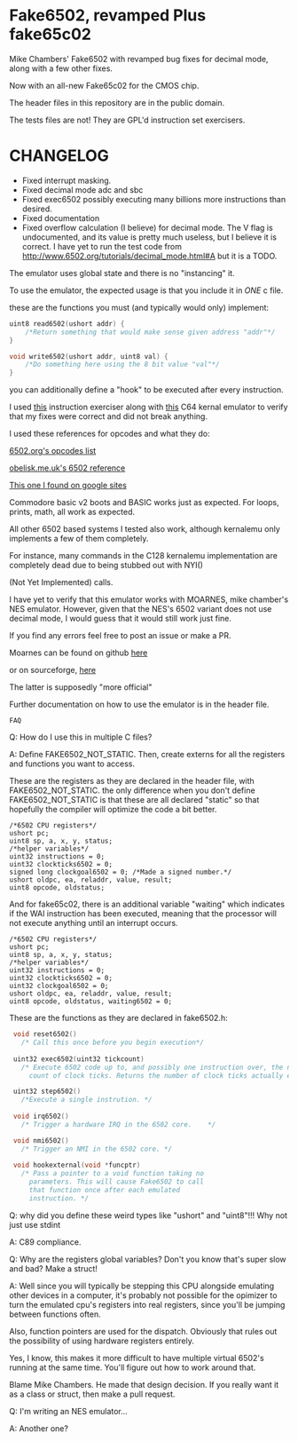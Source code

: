 # Fake6502, revamped Plus fake65c02

Mike Chambers' Fake6502 with revamped bug fixes for decimal mode, along with a few other fixes.

Now with an all-new Fake65c02 for the CMOS chip.

The header files in this repository are in the public domain.

The tests files are not! They are GPL'd instruction set exercisers.

# CHANGELOG

* Fixed interrupt masking.
* Fixed decimal mode adc and sbc
* Fixed exec6502 possibly executing many billions more instructions than desired.
* Fixed documentation
* Fixed overflow calculation (I believe) for decimal mode. The V flag is undocumented, and its value is pretty much useless,
but I believe it is correct. I have yet to run the test code from http://www.6502.org/tutorials/decimal_mode.html#A
but it is a TODO. 



The emulator uses global state and there is no "instancing" it.

To use the emulator, the expected usage is that you include it in *ONE* c file.

these are the functions you must (and typically would only) implement:

```c
uint8 read6502(ushort addr) {
	/*Return something that would make sense given address "addr"*/
}

void write6502(ushort addr, uint8 val) {
    /*Do something here using the 8 bit value "val"*/
}
```

you can additionally define a "hook" to be executed after every instruction.



I used [this](https://github.com/omarandlorraine/fake6502) instruction exerciser along with 
[this](https://github.com/mist64/kernalemu) C64 kernal emulator to verify that my fixes were correct and
did not break anything.

I used these references for opcodes and what they do:

[6502.org's opcodes list](http://6502.org/tutorials/6502opcodes.html)

[obelisk.me.uk's 6502 reference](http://www.obelisk.me.uk/6502/reference.html)

[This one I found on google sites](https://sites.google.com/site/6502asembly/6502-instruction-set)

Commodore basic v2 boots and BASIC works just as expected. For loops, prints, math, all work as expected.

All other 6502 based systems I tested also work, although kernalemu only implements a few of them completely.

For instance, many commands in the C128 kernalemu implementation are completely dead due to being stubbed out with NYI()

(Not Yet Implemented) calls.

I have yet to verify that this emulator works with MOARNES, mike chamber's NES emulator.
However, given that the NES's 6502 variant does not use decimal mode, I would guess
that it would still work just fine.

If you find any errors feel free to post an issue or make a PR.

Moarnes can be found on github [here](https://github.com/darlanalves/moarnes) 

or on sourceforge, [here](https://sourceforge.net/projects/moarnes/)

The latter is supposedly "more official"


Further documentation on how to use the emulator is in the header file.

~~~~~~~~~~~~~~~~~~~~~~~~~~~~~~~~~~~~~~~~~~~~~~~~
FAQ
~~~~~~~~~~~~~~~~~~~~~~~~~~~~~~~~~~~~~~~~~~~~~~~~
Q: How do I use this in multiple C files?

A: Define FAKE6502_NOT_STATIC. Then, create externs for all the registers and functions you want to access.

These are the registers as they are declared in the header file, with FAKE6502_NOT_STATIC. the only difference
when you don't define FAKE6502_NOT_STATIC is that these are all declared "static" so that hopefully the compiler
will optimize the code a bit better.

```
/*6502 CPU registers*/
ushort pc;
uint8 sp, a, x, y, status;
/*helper variables*/
uint32 instructions = 0; 
uint32 clockticks6502 = 0;
signed long clockgoal6502 = 0; /*Made a signed number.*/
ushort oldpc, ea, reladdr, value, result;
uint8 opcode, oldstatus;
```

And for fake65c02, there is an additional variable "waiting" which indicates if the WAI instruction has been executed,
meaning that the processor will not execute anything until an interrupt occurs.

```
/*6502 CPU registers*/
ushort pc;
uint8 sp, a, x, y, status;
/*helper variables*/
uint32 instructions = 0; 
uint32 clockticks6502 = 0;
uint32 clockgoal6502 = 0;
ushort oldpc, ea, reladdr, value, result;
uint8 opcode, oldstatus, waiting6502 = 0;
```


These are the functions as they are declared in fake6502.h:

```c
 void reset6502()
   /* Call this once before you begin execution*/
                                                   
 uint32 exec6502(uint32 tickcount)                 
   /* Execute 6502 code up to, and possibly one instruction over, the next specified
     count of clock ticks. Returns the number of clock ticks actually executed. */

 uint32 step6502()
   /*Execute a single instrution. */
                                                 
 void irq6502()
   /* Trigger a hardware IRQ in the 6502 core.    */

 void nmi6502()                                  
   /* Trigger an NMI in the 6502 core. */
                                                 
 void hookexternal(void *funcptr)                
   /* Pass a pointer to a void function taking no 
     parameters. This will cause Fake6502 to call
     that function once after each emulated      
     instruction. */
 ```

 Q: why did you define these weird types like "ushort" and "uint8"!!! Why not just use stdint

 A: C89 compliance.

 Q: Why are the registers global variables? Don't you know that's super slow and bad? Make a struct!

 A: Well since you will typically be stepping this CPU alongside emulating other devices in a computer,
 it's probably not possible for the opimizer to turn the emulated cpu's registers into real registers,
 since you'll be jumping between functions often.

 Also, function pointers are used for the dispatch. Obviously that rules out the possibility of using hardware
 registers entirely.

Yes, I know, this makes it more difficult to have multiple virtual 6502's running at the same time. You'll figure out
how to work around that.

Blame Mike Chambers. He made that design decision. If you really want it as a class or struct, then make a pull request.

Q: I'm writing an NES emulator...

A: Another one?



